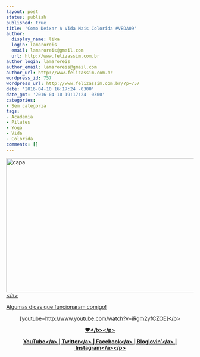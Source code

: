 ```yaml
---
layout: post
status: publish
published: true
title: 'Como Deixar A Vida Mais Colorida #VEDA09'
author:
  display_name: lika
  login: lamaroreis
  email: lamaroreis@gmail.com
  url: http://www.felizassim.com.br
author_login: lamaroreis
author_email: lamaroreis@gmail.com
author_url: http://www.felizassim.com.br
wordpress_id: 757
wordpress_url: http://www.felizassim.com.br/?p=757
date: '2016-04-10 16:17:24 -0300'
date_gmt: '2016-04-10 19:17:24 -0300'
categories:
- Sem categoria
tags:
- Academia
- Pilates
- Yoga
- Vida
- Colorida
comments: []
---
```

<p><a href="http:&#47;&#47;www.felizassim.com.br&#47;wp-content&#47;uploads&#47;2016&#47;04&#47;capa9.jpg"><img class="size-large wp-image-758" src="http:&#47;&#47;www.felizassim.com.br&#47;wp-content&#47;uploads&#47;2016&#47;04&#47;capa9-1024x576.jpg" alt="capa" width="640" height="360" &#47;><&#47;a></p>
<p>Algumas dicas que funcionaram comigo!</p>
<p style="text-align: center;">[youtube=http:&#47;&#47;www.youtube.com&#47;watch?v=iRgm2yfCZOE]<&#47;p></p>
<p style="text-align: center;"><b>&hearts;<&#47;b><&#47;p></p>
<p style="text-align: center;"><a href="https:&#47;&#47;www.youtube.com&#47;channel&#47;UCTk3xkOSzWzf8Ba-wJN8jDA" target="_blank">YouTube<&#47;a> |&nbsp;<a href="https:&#47;&#47;twitter.com&#47;pocketlika" target="_blank">Twitter<&#47;a>&nbsp;|&nbsp;<a href="http:&#47;&#47;www.facebook.com&#47;blogfelizassim" target="_blank">Facebook<&#47;a>&nbsp;|&nbsp;<a href="https:&#47;&#47;www.bloglovin.com&#47;blogs&#47;feliz-assim-14224049" target="_blank">Bloglovin&rsquo;<&#47;a>&nbsp;|&nbsp;<a href="http:&#47;&#47;instagram.com&#47;pocketlika" target="_blank">Instagram<&#47;a><&#47;p></p>
